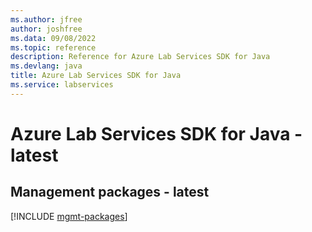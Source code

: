 ```yaml
---
ms.author: jfree
author: joshfree
ms.data: 09/08/2022
ms.topic: reference
description: Reference for Azure Lab Services SDK for Java
ms.devlang: java
title: Azure Lab Services SDK for Java
ms.service: labservices
---
```

# Azure Lab Services SDK for Java - latest

## Management packages - latest
[!INCLUDE [mgmt-packages](lab-services-mgmt-index.md)]
